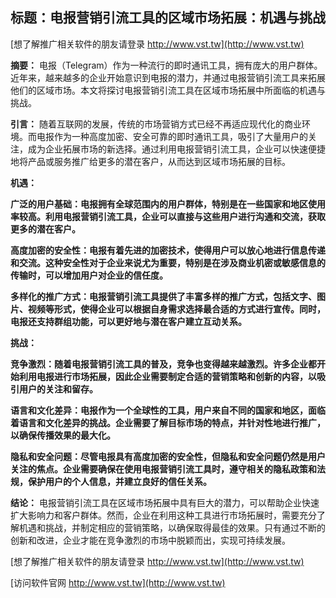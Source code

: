 ## **标题：电报营销引流工具的区域市场拓展：机遇与挑战**

[想了解推广相关软件的朋友请登录 http://www.vst.tw](http://www.vst.tw)

**摘要：**
电报（Telegram）作为一种流行的即时通讯工具，拥有庞大的用户群体。近年来，越来越多的企业开始意识到电报的潜力，并通过电报营销引流工具来拓展他们的区域市场。本文将探讨电报营销引流工具在区域市场拓展中所面临的机遇与挑战。

**引言：**
随着互联网的发展，传统的市场营销方式已经不再适应现代化的商业环境。而电报作为一种高度加密、安全可靠的即时通讯工具，吸引了大量用户的关注，成为企业拓展市场的新选择。通过利用电报营销引流工具，企业可以快速便捷地将产品或服务推广给更多的潜在客户，从而达到区域市场拓展的目标。

**机遇：**

**广泛的用户基础：电报拥有全球范围内的用户群体，特别是在一些国家和地区使用率较高。利用电报营销引流工具，企业可以直接与这些用户进行沟通和交流，获取更多的潜在客户。**

**高度加密的安全性：电报有着先进的加密技术，使得用户可以放心地进行信息传递和交流。这种安全性对于企业来说尤为重要，特别是在涉及商业机密或敏感信息的传输时，可以增加用户对企业的信任度。**

**多样化的推广方式：电报营销引流工具提供了丰富多样的推广方式，包括文字、图片、视频等形式，使得企业可以根据自身需求选择最合适的方式进行宣传。同时，电报还支持群组功能，可以更好地与潜在客户建立互动关系。**

**挑战：**

**竞争激烈：随着电报营销引流工具的普及，竞争也变得越来越激烈。许多企业都开始利用电报进行市场拓展，因此企业需要制定合适的营销策略和创新的内容，以吸引用户的关注和留存。**

**语言和文化差异：电报作为一个全球性的工具，用户来自不同的国家和地区，面临着语言和文化差异的挑战。企业需要了解目标市场的特点，并针对性地进行推广，以确保传播效果的最大化。**

**隐私和安全问题：尽管电报具有高度加密的安全性，但隐私和安全问题仍然是用户关注的焦点。企业需要确保在使用电报营销引流工具时，遵守相关的隐私政策和法规，保护用户的个人信息，并建立良好的信任关系。**

**结论：**
电报营销引流工具在区域市场拓展中具有巨大的潜力，可以帮助企业快速扩大影响力和客户群体。然而，企业在利用这种工具进行市场拓展时，需要充分了解机遇和挑战，并制定相应的营销策略，以确保取得最佳的效果。只有通过不断的创新和改进，企业才能在竞争激烈的市场中脱颖而出，实现可持续发展。

[想了解推广相关软件的朋友请登录 http://www.vst.tw](http://www.vst.tw)


[访问软件官网 http://www.vst.tw](http://www.vst.tw)
